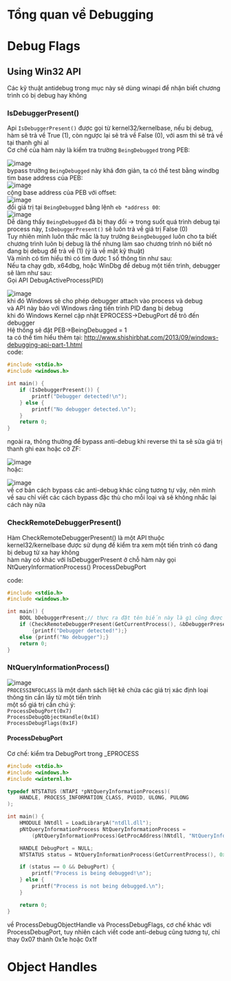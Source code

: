 # Tổng quan về Debugging  

# Debug Flags  
## Using Win32 API  
Các kỹ thuật antidebug trong mục này sẽ dùng winapi để nhận biết chương trình có bị debug hay không  
### IsDebuggerPresent()  
Api `IsDebuggerPresent()` được gọi từ kernel32/kernelbase, nếu bị debug, hàm sẽ trả về True (1), còn ngược lại sẽ trả về False (0), với asm thì sẽ trả về tại thanh ghi al  
Cơ chế của hàm này là kiểm tra trường `BeingDebugged` trong PEB:  
  
![image](https://github.com/user-attachments/assets/10e0cffd-2512-4265-bed7-b5b36d64d422)  
bypass trường `BeingDebugged` này khá đơn giản, ta có thể test bằng windbg  
tìm base address của PEB:  
![image](https://github.com/user-attachments/assets/f3c8edf6-6ad9-4f1a-b3c8-f8d112f73abb)  
cộng base address của PEB với offset:  
![image](https://github.com/user-attachments/assets/c41155fc-737f-4080-9415-57245d8bde5c)  
đổi giá trị tại `BeingDebugged` bằng lệnh `eb *address 00`:  
![image](https://github.com/user-attachments/assets/aba3a810-47f7-4b97-9572-9ad46e50d32c)  
Dễ dàng thấy `BeingDebugged` đã bị thay đổi -> trong suốt quá trình debug tại process này, `IsDebuggerPresent()` sẽ luôn trả về giá trị False (0)  
Tuy nhiên mình luôn thắc mắc là tuy trường `BeingDebugged` luôn cho ta biết chương trình luôn bị debug là thế nhưng làm sao chương trình nó biết nó đang bị debug để trả về (1) (ý là về mặt kỹ thuật)  
Và mình có tìm hiểu thì có tìm được 1 số thông tin như sau:  
Nếu ta chạy gdb, x64dbg, hoặc WinDbg để debug một tiến trình,  debugger sẽ làm như sau:  
Gọi API DebugActiveProcess(PID)  
  
![image](https://github.com/user-attachments/assets/9112efc8-eade-45d6-ab8a-9d9b1c3d07b1)  
khi đó Windows sẽ cho phép debugger attach vào process và debug  
và API này báo với Windows rằng tiến trình PID đang bị debug  
khi đó Windows Kernel cập nhật EPROCESS->DebugPort để trỏ đến debugger  
Hệ thống sẽ đặt PEB->BeingDebugged = 1   
ta có thể tìm hiểu thêm tại: http://www.shishirbhat.com/2013/09/windows-debugging-api-part-1.html  
code:  
```c
#include <stdio.h>
#include <windows.h>

int main() {
    if (IsDebuggerPresent()) {
        printf("Debugger detected!\n");
    } else {
        printf("No debugger detected.\n");
    }
    return 0;
}
```
ngoài ra, thông thường để bypass anti-debug khi reverse thì ta sẽ sửa giá trị thanh ghi eax hoặc cờ ZF:  
  
![image](https://github.com/user-attachments/assets/42599933-b529-40d4-b83a-e4afe8ddbb9c)  
hoặc:  

![image](https://github.com/user-attachments/assets/ff9b6449-adfb-4e57-9d02-b93e018cf3d8)   
về cơ bản cách bypass các anti-debug khác cũng tương tự vậy, nên mình về sau chỉ viết các cách bypass đặc thù cho mỗi loại và sẽ không nhắc lại cách này nữa  
### CheckRemoteDebuggerPresent()  
Hàm CheckRemoteDebuggerPresent() là một API thuộc kernel32/kernelbase được sử dụng để kiểm tra xem một tiến trình có đang bị debug từ xa hay không  
hàm này có khác với IsDebuggerPresent ở chỗ hàm này gọi NtQueryInformationProcess() ProcessDebugPort  

code:  
```c
#include <stdio.h>
#include <windows.h>

int main() {
    BOOL bDebuggerPresent;// thực ra đặt tên biến này là gì cũng được :P
    if (CheckRemoteDebuggerPresent(GetCurrentProcess(), &bDebuggerPresent)==1&&bDebuggerPresent==1)
        {printf("Debugger detected!");}
    else {printf("No debugger");}
    return 0;
}

```
### NtQueryInformationProcess()  
  
![image](https://github.com/user-attachments/assets/5b2b6ac0-ebc0-44f6-97e4-2c537d226f99)  
`PROCESSINFOCLASS` là một danh sách liệt kê chứa các giá trị xác định loại thông tin cần lấy từ một tiến trình  
một số giá trị cần chú ý:  
`ProcessDebugPort(0x7)`  
`ProcessDebugObjectHandle(0x1E)`  
`ProcessDebugFlags(0x1F)`  
#### ProcessDebugPort  
Cơ chế: kiểm tra DebugPort trong _EPROCESS  
```c
#include <stdio.h>
#include <windows.h>
#include <winternl.h>

typedef NTSTATUS (NTAPI *pNtQueryInformationProcess)(
    HANDLE, PROCESS_INFORMATION_CLASS, PVOID, ULONG, PULONG
);

int main() {
    HMODULE hNtdll = LoadLibraryA("ntdll.dll");
    pNtQueryInformationProcess NtQueryInformationProcess =
        (pNtQueryInformationProcess)GetProcAddress(hNtdll, "NtQueryInformationProcess");

    HANDLE DebugPort = NULL;
    NTSTATUS status = NtQueryInformationProcess(GetCurrentProcess(), 0x07, &DebugPort, sizeof(HANDLE), NULL);

    if (status == 0 && DebugPort) {
        printf("Process is being debugged!\n");
    } else {
        printf("Process is not being debugged.\n");
    }

    return 0;
}


```
về ProcessDebugObjectHandle và ProcessDebugFlags, cơ chế khác với ProcessDebugPort, tuy nhiên cách viết code anti-debug cũng tương tự, chỉ thay 0x07 thành 0x1e hoặc 0x1f  
# Object Handles  
